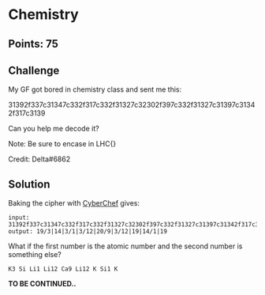 # Chemistry

## Points: 75

## Challenge
My GF got bored in chemistry class and sent me this:

31392f337c31347c332f317c332f31327c32302f397c332f31327c31397c31342f317c3139

Can you help me decode it?

Note: Be sure to encase in LHC{} 

Credit: Delta#6862

## Solution
Baking the cipher with [CyberChef][1] gives:
```
input:  31392f337c31347c332f317c332f31327c32302f397c332f31327c31397c31342f317c3139
output: 19/3|14|3/1|3/12|20/9|3/12|19|14/1|19
```

What if the first number is the atomic number and the second number is something else?
```
K3 Si Li1 Li12 Ca9 Li12 K Si1 K
```
**TO BE CONTINUED..**

[1]:https://gchq.github.io/CyberChef/#recipe=From_Hex('Auto')&input=MzEzOTJmMzM3YzMxMzQ3YzMzMmYzMTdjMzMyZjMxMzI3YzMyMzAyZjM5N2MzMzJmMzEzMjdjMzEzOTdjMzEzNDJmMzE3YzMxMzk